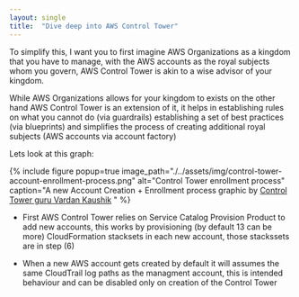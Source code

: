 ```yaml
---
layout: single
title:  "Dive deep into AWS Control Tower"
---
```


To simplify this, I want you to first imagine AWS Organizations as a kingdom that you have to manage, with the AWS accounts as the royal subjects whom you govern, AWS Control Tower is akin to a wise advisor of your kingdom.

While AWS Organizations allows for your kingdom to exists on the other hand AWS Control Tower is an extension of it, it helps in establishing rules on what you cannot do (via guardrails) establishing a set of best practices (via blueprints) and simplifies the process of creating additional royal subjects (AWS accounts via account factory)

Lets look at this graph:

{% include figure popup=true image_path="./../assets/img/control-tower-account-enrollment-process.png" alt="Control Tower enrollment process" caption="A new Account Creation + Enrollment process graphic by [Control Tower guru Vardan Kaushik](https://www.linkedin.com/in/vardankaushik)
" %}

- First AWS Control Tower relies on Service Catalog Provision Product to add new accounts, this works by provisioning (by default 13 can be more) CloudFormation stacksets in each new account, those stackssets are in step (6) 

- When a new AWS account gets created by default it will assumes the same CloudTrail log paths as the managment account, this is intended behaviour and can be disabled only on creation of the Control Tower
